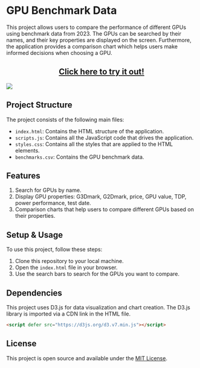 # GPU Benchmark Data

This project allows users to compare the performance of different GPUs using benchmark data from 2023. The GPUs can be searched by their names, and their key properties are displayed on the screen. Furthermore, the application provides a comparison chart which helps users make informed decisions when choosing a GPU.

<h2 align="center"><a href="https://andrew32a.github.io/ACS-4310-GPU-benchmark-data-visualization/">Click here to try it out!</a></h3>

<img src="https://github.com/Andrew32A/typing_gym/blob/main/images/screenshot.png" align="center">

## Project Structure

The project consists of the following main files:

- `index.html`: Contains the HTML structure of the application.
- `scripts.js`: Contains all the JavaScript code that drives the application.
- `styles.css`: Contains all the styles that are applied to the HTML elements.
- `benchmarks.csv`: Contains the GPU benchmark data.

## Features

1. Search for GPUs by name.
2. Display GPU properties: G3Dmark, G2Dmark, price, GPU value, TDP, power performance, test date.
3. Comparison charts that help users to compare different GPUs based on their properties.

## Setup & Usage

To use this project, follow these steps:

1. Clone this repository to your local machine.
2. Open the `index.html` file in your browser.
3. Use the search bars to search for the GPUs you want to compare.

## Dependencies

This project uses D3.js for data visualization and chart creation. The D3.js library is imported via a CDN link in the HTML file.

```html
<script defer src="https://d3js.org/d3.v7.min.js"></script>
```

## License

This project is open source and available under the [MIT License](https://opensource.org/licenses/MIT).
